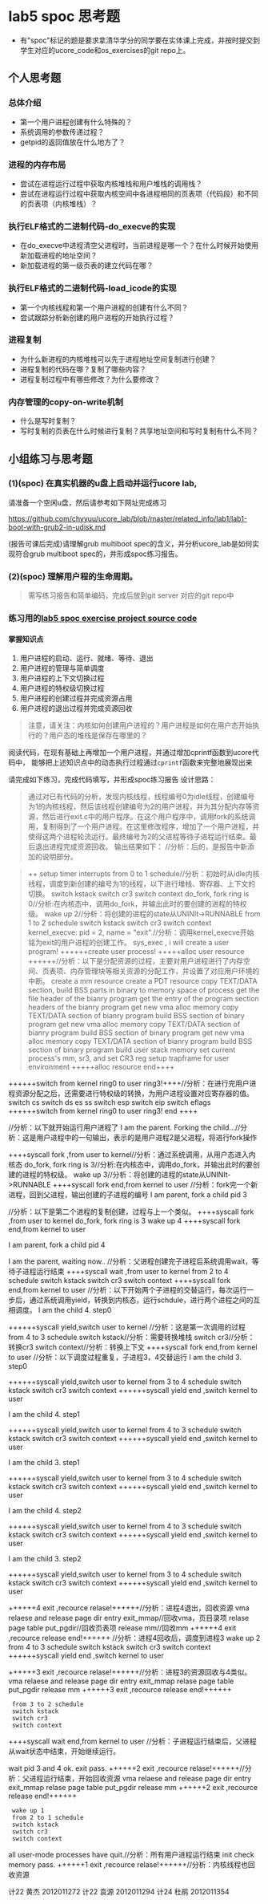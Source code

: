 # lab5 spoc 思考题

- 有"spoc"标记的题是要求拿清华学分的同学要在实体课上完成，并按时提交到学生对应的ucore_code和os_exercises的git repo上。


## 个人思考题

### 总体介绍

 - 第一个用户进程创建有什么特殊的？
 - 系统调用的参数传递过程？
 - getpid的返回值放在什么地方了？

### 进程的内存布局

 - 尝试在进程运行过程中获取内核堆栈和用户堆栈的调用栈？
 - 尝试在进程运行过程中获取内核空间中各进程相同的页表项（代码段）和不同的页表项（内核堆栈）？

### 执行ELF格式的二进制代码-do_execve的实现

 - 在do_execve中进程清空父进程时，当前进程是哪一个？在什么时候开始使用新加载进程的地址空间？
 - 新加载进程的第一级页表的建立代码在哪？

### 执行ELF格式的二进制代码-load_icode的实现

 - 第一个内核线程和第一个用户进程的创建有什么不同？
 - 尝试跟踪分析新创建的用户进程的开始执行过程？

### 进程复制

 - 为什么新进程的内核堆栈可以先于进程地址空间复制进行创建？
 - 进程复制的代码在哪？复制了哪些内容？
 - 进程复制过程中有哪些修改？为什么要修改？

### 内存管理的copy-on-write机制
 - 什么是写时复制？
 - 写时复制的页表在什么时候进行复制？共享地址空间和写时复制有什么不同？

## 小组练习与思考题

### (1)(spoc) 在真实机器的u盘上启动并运行ucore lab,

请准备一个空闲u盘，然后请参考如下网址完成练习

https://github.com/chyyuu/ucore_lab/blob/master/related_info/lab1/lab1-boot-with-grub2-in-udisk.md

(报告可课后完成)请理解grub multiboot spec的含义，并分析ucore_lab是如何实现符合grub multiboot spec的，并形成spoc练习报告。

### (2)(spoc) 理解用户程的生命周期。

> 需写练习报告和简单编码，完成后放到git server 对应的git repo中

### 练习用的[lab5 spoc exercise project source code](https://github.com/chyyuu/ucore_lab/tree/master/related_info/lab5/lab5-spoc-discuss)

#### 掌握知识点
1. 用户进程的启动、运行、就绪、等待、退出
2. 用户进程的管理与简单调度
3. 用户进程的上下文切换过程
4. 用户进程的特权级切换过程
5. 用户进程的创建过程并完成资源占用
6. 用户进程的退出过程并完成资源回收

> 注意，请关注：内核如何创建用户进程的？用户进程是如何在用户态开始执行的？用户态的堆栈是保存在哪里的？

阅读代码，在现有基础上再增加一个用户进程，并通过增加cprintf函数到ucore代码中，
能够把上述知识点中的动态执行过程通过`cprintf`函数来完整地展现出来

请完成如下练习，完成代码填写，并形成spoc练习报告
设计思路：
>通过对已有代码的分析，发现内核线程，线程编号0为idle线程，创建编号为1的内核线程，然后该线程创建编号为2的用户进程，并为其分配内存等资源，然后进行exit.c中的用户程序。在这个用户程序中，调用fork的系统调用，复制得到了一个用户进程。在这里修改程序，增加了一个用户进程，并使得这两个进程轮流运行。最终编号为2的父进程等待子进程运行结束。最后退出进程完成资源回收。
>输出结果如下：
//分析：后的，是报告中新添加的说明部分。

>++ setup timer interrupts
     from 0 to 1 schedule//分析：初始时从idle内核线程，调度到新创建的编号为1的线程，以下进行堆栈、寄存器、上下文的切换。
     switch kstack
     switch cr3
     switch context
     do_fork, fork ring is 0//分析:在内核态中，调用do_fork，并输出此时的要创建的进程的特权级。
     wake up 2//分析：将创建的进程的state从UNINIt->RUNNABLE
     from 1 to 2 schedule
     switch kstack
     switch cr3
     switch context
kernel_execve: pid = 2, name = "exit".//分析：调用kernel_execve开始铭为exit的用户进程的创建工作。
sys_exec , i will create a user program!
++++++create user process!
+++++alloc user  resource ++++++//分析：以下是分配资源的过程，主要对用户进程进行了内存空间、页表项、内存管理块等相关资源的分配工作，并设置了对应用户环境的中断。
     create a mm  resource 
     create a PDT  resource 
     copy TEXT/DATA section, build BSS parts in binary to memory space of process 
     get the file header of the bianry program 
     get the entry of the program section headers of the bianry program 
     get new vma 
     alloc memory 
     copy TEXT/DATA section of bianry program
     build BSS section of binary program
     get new vma 
     alloc memory 
     copy TEXT/DATA section of bianry program
     build BSS section of binary program
     get new vma 
     alloc memory 
     copy TEXT/DATA section of bianry program
     build BSS section of binary program
     build user stack memory
     set current process's mm, sr3, and set CR3 reg 
     setup trapframe for user environment 
+++++alloc resource end++++

++++++switch from kernel ring0 to user ring3!++++//分析：在进行完用户进程资源分配之后，还需要进行特权级的转换，为用户进程设置对应寄存器的值。
      switch cs
      switch ds es ss
      switch esp
      switch eip
      switch eflags
++++++switch from kernel ring0 to user ring3! end ++++

//分析：以下就开始运行用户进程了
I am the parent. Forking the child...//分析：这是用户进程中的一句输出，表示的是用户进程2是父进程，将进行fork操作


++++syscall fork ,from user to kernel//分析：通过系统调用，从用户态进入内核态
     do_fork, fork ring is 3//分析:在内核态中，调用do_fork，并输出此时的要创建的进程的特权级。
     wake up 3//分析：将创建的进程的state从UNINIt->RUNNABLE
++++syscall fork end,from kernel to user
//分析：fork完一个新进程，回到父进程，输出创建的子进程的编号
I am parent, fork a child pid 3

//分析：以下是第二个进程的复制创建，过程与上一个类似。
++++syscall fork ,from user to kernel
     do_fork, fork ring is 3
     wake up 4
++++syscall fork end,from kernel to user

I am parent, fork a child pid 4

I am the parent, waiting now..
//分析：父进程创建完子进程后系统调用wait，等待子进程运行结束
++++syscall wait ,from user to kernel
     from 2 to 4 schedule
     switch kstack
     switch cr3
     switch context
++++syscall fork end,from kernel to user
//分析：以下开始两个子进程的交替运行，每次运行一步后，通过系统调用yield，转换到内核态，运行schdule，进行两个进程之间的互相调度。
I am the child 4. step0

++++++syscall yield,switch user to kernel //分析：这是第一次调用的过程
     from 4 to 3 schedule
     switch kstack//分析：需要转换堆栈
     switch cr3//分析：转换cr3
     switch context//分析：转换上下文
++++syscall fork end,from kernel to user
//分析：以下调度过程重复，子进程3，4交替运行
I am the child 3. step0

++++++syscall yield,switch user to kernel 
     from 3 to 4 schedule
     switch kstack
     switch cr3
     switch context
++++++syscall yield end ,switch kernel to user 

I am the child 4. step1

++++++syscall yield,switch user to kernel 
     from 4 to 3 schedule
     switch kstack
     switch cr3
     switch context
++++++syscall yield end ,switch kernel to user 

I am the child 3. step1

++++++syscall yield,switch user to kernel 
     from 3 to 4 schedule
     switch kstack
     switch cr3
     switch context
++++++syscall yield end ,switch kernel to user 

I am the child 4. step2

++++++syscall yield,switch user to kernel 
     from 4 to 3 schedule
     switch kstack
     switch cr3
     switch context
++++++syscall yield end ,switch kernel to user 

I am the child 3. step2

++++++syscall yield,switch user to kernel 
     from 3 to 4 schedule
     switch kstack
     switch cr3
     switch context
++++++syscall yield end ,switch kernel to user 

++++++4 exit ,recource relase!++++++//分析：进程4退出，回收资源
     vma relaese and release page dir entry exit_mmap//回收vma，页目录项
     relase page table put_pgdir//回收页表项
     release mm//回收mm
++++++4 exit ,recource release end!++++++
//分析：进程4回收后，调度到进程3
     wake up 2
     from 4 to 3 schedule
     switch kstack
     switch cr3
     switch context
++++++syscall yield end ,switch kernel to user 

++++++3 exit ,recource relase!++++++//分析：进程3的资源回收与4类似。
     vma relaese and release page dir entry exit_mmap
     relase page table put_pgdir
     release mm
++++++3 exit ,recource release end!++++++

     from 3 to 2 schedule
     switch kstack
     switch cr3
     switch context
++++syscall wait end,from kernel to user
//分析：子进程运行结束后，父进程从wait状态中结束，开始继续运行。

wait pid 3 and 4 ok.
exit pass.
++++++2 exit ,recource relase!++++++//分析：父进程运行结束，开始回收资源
     vma relaese and release page dir entry exit_mmap
     relase page table put_pgdir
     release mm
++++++2 exit ,recource release end!++++++

     wake up 1
     from 2 to 1 schedule
     switch kstack
     switch cr3
     switch context
all user-mode processes have quit.//分析：所有用户进程运行结束
init check memory pass.
++++++1 exit ,recource relase!++++++//分析：内核线程也回收资源

计22 黄杰 2012011272
计22 袁源 2012011294
计24 杜鹃 2012011354
